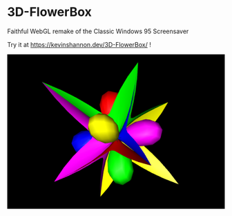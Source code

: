# 3D-FlowerBox
Faithful WebGL remake of the Classic Windows 95 Screensaver

Try it at https://kevinshannon.dev/3D-FlowerBox/ !

![FlowerBox](img/FlowerBox.PNG)